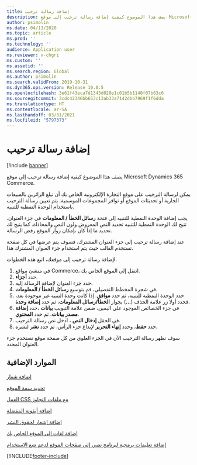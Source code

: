 ```yaml
---
title: إضافة رسالة ترحيب
description: يصف هذا الموضوع كيفية إضافة رسالة ترحيب إلى موقع Microsoft Dynamics 365 Commerce.
author: psimolin
ms.date: 04/13/2020
ms.topic: article
ms.prod: ''
ms.technology: ''
audience: Application user
ms.reviewer: v-chgri
ms.custom: ''
ms.assetid: ''
ms.search.region: Global
ms.author: psimolin
ms.search.validFrom: 2019-10-31
ms.dyn365.ops.version: Release 10.0.5
ms.openlocfilehash: 3e61f43eca7d1343d020e1c01b5b1140f07b63c6
ms.sourcegitcommit: 3cdc42346bb653c13ab33a7142dbb7969f1f6dda
ms.translationtype: HT
ms.contentlocale: ar-SA
ms.lasthandoff: 03/31/2021
ms.locfileid: "5797373"
---
```

# <a name="add-a-welcome-message"></a>إضافة رسالة ترحيب

[!include [banner](includes/banner.md)]

يصف هذا الموضوع كيفية إضافة رسالة ترحيب إلى موقع Microsoft Dynamics 365 Commerce.

يمكن لرسالة الترحيب على موقع التجارة الإلكترونية الخاص بك أن تبلغ الزائرين بالمبيعات الجارية أو تحديثات الموقع أو توافر المجموعات الموسمية. يتم تعيين رسالة الترحيب باستخدام الوحدة النمطية للتنبيه.

يجب إضافة الوحدة النمطية للتنبيه إلى فتحة **رسائل الخطأ / المعلومات** في جزء العنوان. تتيح لك الوحدة النمطية للتنبيه تحديد النص المعروض ولون النص والمحاذاة. كما يتيح لك تحديد ما إذا كان بإمكان زوار الموقع رفض الرسالة.

عند إضافة رسالة ترحيب إلى جزء العنوان المشترك، فسوف يتم عرضها في كل صفحة تستخدم القالب حيث يتم استخدام جزء العنوان المشترك هذا.

لإضافة رسالة ترحيب إلى موقعك، اتبع هذه الخطوات.

1. في منشئ مواقع Commerce، انتقل إلى الموقع الخاص بك.
1. حدد **أجزاء**.
1. حدد جزء العنوان لإضافة الرسالة إليه.
1. في شجرة المخطط التفصيلي، قم بتوسيع **رسائل الخطأ / المعلومات**.
1. حدد الوحدة النمطية للتنبيه، ثم حدد **موافق**. إذا كانت وحدة التنبيه غير موجودة بعد، فحدد أولا زر علامة الحذف (**...**) بجوار **الخطأ/رسائل المعلومات**، ثم حدد **إضافة وحدة**.
1. في جزء الخصائص الموجود علي اليمين، ضمن علامة التبويب **بيانات** ،حدد **إضافة مصدر بيانات**، ثم حدد **المحتوي**.
1. في الحقل **إدخال النص** ، ادخل نص رسالة الترحيب.
1. حدد **حفظ**، وحدد **إنهاء التحرير** لإيداع جزء الرأس، ثم حدد **نشر** لنشره. 

سوف تظهر رسالة الترحيب الآن في الجزء العلوي من كل صفحة موقع تستخدم جزء العنوان المحدد.

## <a name="additional-resources"></a>الموارد الإضافية

[إضافة شعار](add-logo.md)

[تحديد سمة الموقع](select-site-theme.md)

[العمل CSS مع ملفات التجاوز](css-override-files.md)

[إضافة أيقونة المفضلة](add-favicon.md)

[إضافة إشعار لحقوق النشر](add-copyright-notice.md)

[إضافة لغات إلى الموقع الخاص بك](add-languages-to-site.md)

[إضافة تعليمات برمجية لبرنامج نصي إلى صفحات الموقع لدعم تتبع الاستخدام](add-telemetry.md)



[!INCLUDE[footer-include](../includes/footer-banner.md)]
